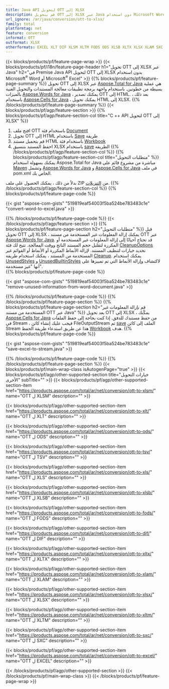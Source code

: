 ```yaml
---
title: Java API لتحويل OTT إلى XLSX
description: قم بتحويل OTT إلى XLSX عبر Java دون استخدام Microsoft Word أو Microsoft Excel
url_ignore: /ar/java/conversion/ott-to-xlsx/
family: total
platformtag: net
feature: conversion
informat: OTT
outformat: XLSX
otherformats: EXCEL XLT DIF XLSM XLTM FODS ODS XLSB XLTX XLSX XLAM SXC XLS TSV
---
```

{{< blocks/products/pf/feature-page-wrap >}}
{{< blocks/products/pf/i18n/feature-page-header h1="تحويل OTT إلى XLSX عبر Java" h2="في Premise Java API لتحويل OTT إلى XLSX بدون استخدام Microsoft<sup>&reg;</sup> Word أو Microsoft<sup>&reg;</sup> Excel" >}}
{{% blocks/products/pf/feature-page-summary %}}
تحويل OTT إلى XLSX عبر [Aspose.Total for Java](https://products.aspose.com/total/java/) هي عملية بسيطة من خطوتين. باستخدام واجهة برمجة تطبيقات معالجة المستندات والتحويل الغنية بالميزات [Aspose.Words for Java](https://products.aspose.com/words/java/) ، يمكنك تصدير OTT إلى HTML. بعد ذلك ، باستخدام [Aspose.Cells for Java](https://products.aspose.com/cells/java/) ، يمكنك تحويل HTML إلى XLSX.
{{% /blocks/products/pf/feature-page-summary  %}}
{{< blocks/products/pf/agp/feature-section >}}
{{% blocks/products/pf/agp/feature-section-col title="C ++ API لتحويل OTT إلى XLSX" %}}
1. افتح ملف OTT باستخدام فئة [Document](https://apireference.aspose.com/words/java/com.aspose.words/Document)
2. تحويل OTT إلى HTML باستخدام [Save](https://apireference.aspose.com/words/java/com.aspose.words/Document#save(java.lang.String.com.aspose.words.SaveOptions)) طريقة
3. قم بتحميل مستند HTML باستخدام فئة [Workbook](https://apireference.aspose.com/cells/java/com.aspose.cells/Workbook)
4. احفظ المستند بتنسيق XLSX باستخدام [save](https://apireference.aspose.com/cells/java/com.aspose.cells/workbook#save(java.lang.String%D8%8C%D9%AA20com.aspose.cells.%20SaveOptions)) الطريقة
{{% /blocks/products/pf/agp/feature-section-col %}}
{{% blocks/products/pf/agp/feature-section-col title="متطلبات التحويل" %}}
يمكنك بسهولة استخدام Aspose.Total for Java مباشرة من مشروع قائم على [Maven](https://repository.aspose.com/webapp/#/artifacts/browse/tree/General/repo/com/aspose/aspose-total) وتشمل [Aspose.Words for Java](https://docs.aspose.com/words/java/installation/) و [Aspose.Cells for Java](https://docs.aspose.com/cells/java/installation/) في ملف pom.xml الخاص بك.

بدلاً من ذلك ، يمكنك الحصول على ملف ZIP من [التنزيلات](https://downloads.aspose.com/total/java).
{{% /blocks/products/pf/agp/feature-section-col %}}
{{% blocks/products/pf/feature-page-code %}}

{{< gist "aspose-com-gists" "519819eaf54003f5ba524be783483c1e" "convert-word-to-excel.java" >}}


{{% /blocks/products/pf/feature-page-code %}}
{{< /blocks/products/pf/agp/feature-section >}}
{{% blocks/products/pf/feature-page-section  h2="متطلبات التحويل" %}}
قبل تحويل OTT إلى XLSX ، يمكنك إزالة المعلومات غير المستخدمة من مستند OTT عبر [Aspose.Words for Java](https://products.aspose.com/words/java/). قد تحتاج أحيانًا إلى إزالة المعلومات غير المستخدمة أو المكررة لتقليل حجم المستند الناتج ووقت المعالجة. تتيح لك فئة [CleanupOptions](https://apireference.aspose.com/words/java/com.aspose.words/CleanupOptions) تحديد خيارات لتنظيف المستند. لإزالة الأنماط المكررة أو الأنماط أو القوائم غير المستخدمة من المستند ، يمكنك استخدام طريقة [Cleanup](https://apireference.aspose.com/words/java/com.aspose.words/Document#cleanup()). يمكنك استخدام [UnusedStyles](https://apireference.aspose.com/words/java/com.aspose.words/cleanupoptions#UnusedStyles) و [UnusedBuiltinStyles](https://apireference.aspose.com/words/java/com.aspose.words/cleanupoptions#UnusedBuiltinStyles) لاكتشاف وإزالة الأنماط التي تم تمييزها على أنها "غير مستخدمة".  
{{% blocks/products/pf/feature-page-code %}}

{{< gist "aspose-com-gists" "519819eaf54003f5ba524be783483c1e" "remove-unused-information-from-word-document.java" >}}

{{% /blocks/products/pf/feature-page-code  %}}
{{% /blocks/products/pf/feature-page-section %}}
{{% blocks/products/pf/feature-page-section  h2="قم بإزالة المعلومات غير المستخدمة من مستند OTT عبر Java" %}}
بعد تحويل OTT إلى XLSX ، يمكّنك [Aspose.Cells for Java](https://products.aspose.com/cells/java/) من حفظ مستندك للدفق. إذا كنت بحاجة إلى حفظ الملفات في Stream ، فيجب عليك إنشاء كائن FileOutputStream ثم [save](https://apireference.aspose.com/cells/java/com.aspose.cells/workbook#save(java.io.OutputStream.٪20com.aspose.cells.SaveOptions)) الملف إلى كائن Stream هذا عن طريق استدعاء طريقة الحفظ [Workbook](https://apireference.aspose.com/cells/java/com.aspose.cells/Workbook) هدف. 
{{% blocks/products/pf/feature-page-code %}}

{{< gist "aspose-com-gists" "519819eaf54003f5ba524be783483c1e" "save-excel-to-stream.java" >}}

{{% /blocks/products/pf/feature-page-code  %}}
{{% /blocks/products/pf/feature-page-section %}}
{{< blocks/products/pf/main-wrap-class isAutogenPage="true" >}}
{{< blocks/products/pf/agp/other-supported-section title="خيارات التحويل الأخرى" subTitle="" >}}
{{< blocks/products/pf/agp/other-supported-section-item href="https://products.aspose.com/total/ar/net/conversion/ott-to-xlsm/" name="OTT ل XLSM" description="" >}}

{{< blocks/products/pf/agp/other-supported-section-item href="https://products.aspose.com/total/ar/net/conversion/ott-to-xlt/" name="OTT ل XLT" description="" >}}

{{< blocks/products/pf/agp/other-supported-section-item href="https://products.aspose.com/total/ar/net/conversion/ott-to-ods/" name="OTT ل ODS" description="" >}}

{{< blocks/products/pf/agp/other-supported-section-item href="https://products.aspose.com/total/ar/net/conversion/ott-to-tsv/" name="OTT ل TSV" description="" >}}

{{< blocks/products/pf/agp/other-supported-section-item href="https://products.aspose.com/total/ar/net/conversion/ott-to-xls/" name="OTT ل XLS" description="" >}}

{{< blocks/products/pf/agp/other-supported-section-item href="https://products.aspose.com/total/ar/net/conversion/ott-to-xlsb/" name="OTT ل XLSB" description="" >}}

{{< blocks/products/pf/agp/other-supported-section-item href="https://products.aspose.com/total/ar/net/conversion/ott-to-fods/" name="OTT ل FODS" description="" >}}

{{< blocks/products/pf/agp/other-supported-section-item href="https://products.aspose.com/total/ar/net/conversion/ott-to-dif/" name="OTT ل DIF" description="" >}}

{{< blocks/products/pf/agp/other-supported-section-item href="https://products.aspose.com/total/ar/net/conversion/ott-to-xltx/" name="OTT ل XLTX" description="" >}}

{{< blocks/products/pf/agp/other-supported-section-item href="https://products.aspose.com/total/ar/net/conversion/ott-to-xlam/" name="OTT ل XLAM" description="" >}}

{{< blocks/products/pf/agp/other-supported-section-item href="https://products.aspose.com/total/ar/net/conversion/ott-to-xlsx/" name="OTT ل XLSX" description="" >}}

{{< blocks/products/pf/agp/other-supported-section-item href="https://products.aspose.com/total/ar/net/conversion/ott-to-xltm/" name="OTT ل XLTM" description="" >}}

{{< blocks/products/pf/agp/other-supported-section-item href="https://products.aspose.com/total/ar/net/conversion/ott-to-sxc/" name="OTT ل SXC" description="" >}}

{{< blocks/products/pf/agp/other-supported-section-item href="https://products.aspose.com/total/ar/net/conversion/ott-to-excel/" name="OTT ل EXCEL" description="" >}}


{{< /blocks/products/pf/agp/other-supported-section >}}
{{< /blocks/products/pf/main-wrap-class >}}
{{< /blocks/products/pf/feature-page-wrap >}}